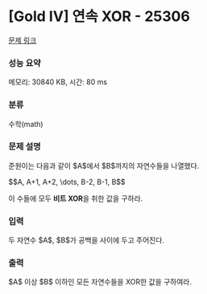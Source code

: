 # [Gold IV] 연속 XOR - 25306 

[문제 링크](https://www.acmicpc.net/problem/25306) 

### 성능 요약

메모리: 30840 KB, 시간: 80 ms

### 분류

수학(math)

### 문제 설명

<p>준원이는 다음과 같이 $A$에서 $B$까지의 자연수들을 나열했다.</p>

<p>$$A, A+1, A+2, \dots, B-2, B-1, B$$</p>

<p>이 수들에 모두 <strong>비트 XOR</strong>을 취한 값을 구하라.</p>

### 입력 

 <p>두 자연수 $A$, $B$가 공백을 사이에 두고 주어진다.</p>

### 출력 

 <p>$A$ 이상 $B$ 이하인 모든 자연수들을 XOR한 값을 구하여라.</p>

